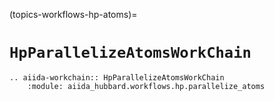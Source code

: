 (topics-workflows-hp-atoms)=

# `HpParallelizeAtomsWorkChain`

```{eval-rst}
.. aiida-workchain:: HpParallelizeAtomsWorkChain
    :module: aiida_hubbard.workflows.hp.parallelize_atoms
```
